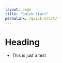 ```yaml
---
layout: page
title: "Quick Start"
permalink: /quick-start/
---
```


# Heading

* This is just a test
